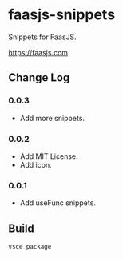 # faasjs-snippets

Snippets for FaasJS.

https://faasjs.com

## Change Log

### 0.0.3

- Add more snippets.

### 0.0.2

- Add MIT License.
- Add icon.

### 0.0.1

- Add useFunc snippets.

## Build

    vsce package
